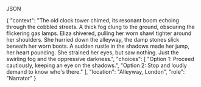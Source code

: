 

JSON

{
  "context": "The old clock tower chimed, its resonant boom echoing through the cobbled streets. A thick fog clung to the ground, obscuring the flickering gas lamps. Eliza shivered, pulling her worn shawl tighter around her shoulders. She hurried down the alleyway, the damp stones slick beneath her worn boots. A sudden rustle in the shadows made her jump, her heart pounding. She strained her eyes, but saw nothing. Just the swirling fog and the oppressive darkness.",
  "choices": [
    "Option 1: Proceed cautiously, keeping an eye on the shadows.",
    "Option 2: Stop and loudly demand to know who's there."
  ],
  "location": "Alleyway, London",
  "role": "Narrator"
}